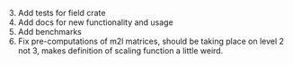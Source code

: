 3. Add tests for field crate
5. Add docs for new functionality and usage
6. Add benchmarks
8. Fix pre-computations of m2l matrices, should be taking place on level 2 not 3, makes definition of scaling function a little weird.